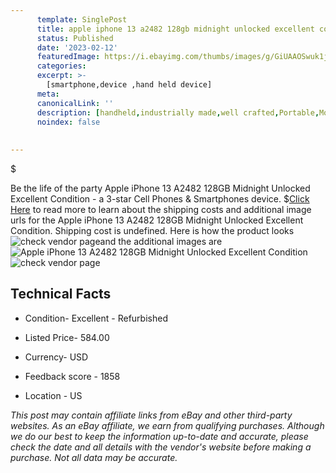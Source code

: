 ```yaml
---
      template: SinglePost
      title: apple iphone 13 a2482 128gb midnight unlocked excellent condition
      status: Published
      date: '2023-02-12'
      featuredImage: https://i.ebayimg.com/thumbs/images/g/GiUAAOSwuk1jbBNb/s-l225.jpg
      categories: 
      excerpt: >-
        [smartphone,device ,hand held device]
      meta:
      canonicalLink: ''
      description: [handheld,industrially made,well crafted,Portable,Mobile,Compact,Convenient,Lightweight,Maneuverable,Man-portable,Miniature,Carriable,Hand-held,Light,Holdable,Transportable,Mobile device,Pocket-sized,On-the-go,Wireless,Cordless,Compact size,Convenient size, smartphone,device ,hand held device]
      noindex: false
      
        
---
```

$

Be the life of the party Apple iPhone 13 A2482 128GB Midnight Unlocked Excellent Condition - a 3-star Cell Phones & Smartphones device.
$[Click Here](https://www.ebay.com/itm/354384496377?hash=item5282f646f9%3Ag%3AGiUAAOSwuk1jbBNb&mkevt=1&mkcid=1&mkrid=711-53200-19255-0&campid=%253CePNCampaignId%253E&customid=%253CreferenceId%253E&toolid=10049) to read more to learn about the shipping costs and additional image urls for the Apple iPhone 13 A2482 128GB Midnight Unlocked Excellent Condition. Shipping cost is undefined. Here is how the product looks ![check vendor page](https://i.ebayimg.com/thumbs/images/g/GiUAAOSwuk1jbBNb/s-l225.jpg)and the additional images are![Apple iPhone 13 A2482 128GB Midnight Unlocked Excellent Condition](https://i.ebayimg.com/images/g/GiUAAOSwuk1jbBNb/s-l1200.jpg)![check vendor page](https://origin-galleryplus.ebayimg.com/ws/web/354384496377_2_0_1/225x225.jpg,https://origin-galleryplus.ebayimg.com/ws/web/354384496377_3_0_1/225x225.jpg)



 ## Technical Facts 



     
      

 - Condition- Excellent - Refurbished 


      

 - Listed Price- 584.00 


      

 - Currency- USD 


      

 - Feedback score - 1858 


      

 - Location - US 


      
      

 *_This post may contain affiliate links from eBay and other third-party websites. As an eBay affiliate, we earn from qualifying purchases. Although we do our best to keep the information up-to-date and accurate, please check the date and all details with the vendor's website before making a purchase. Not all data may be accurate._*






